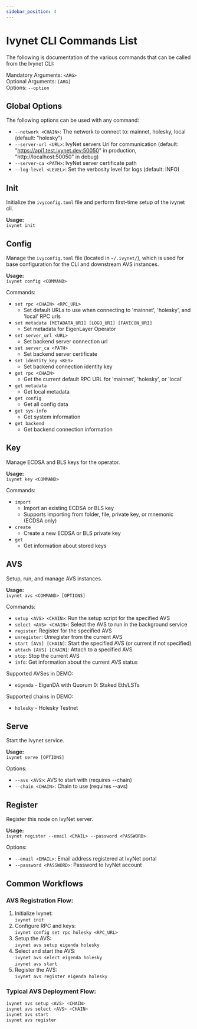 ```yaml
---
sidebar_position: 4
---
```


# Ivynet CLI Commands List

The following is documentation of the various commands that can be called from the Ivynet CLI:

Mandatory Arguments: `<ARG>`  
Optional Arguments: `[ARG]`  
Options: `--option`  

## Global Options

The following options can be used with any command:

- `--network <CHAIN>`: The network to connect to: mainnet, holesky, local (default: "holesky")
- `--server-url <URL>`: IvyNet servers Uri for communication (default: "https://api1.test.ivynet.dev:50050" in production, "http://localhost:50050" in debug)
- `--server-ca <PATH>`: IvyNet server certificate path
- `--log-level <LEVEL>`: Set the verbosity level for logs (default: INFO)

## Init

Initialize the `ivyconfig.toml` file and perform first-time setup of the ivynet cli.

**Usage:**  
`ivynet init`

## Config

Manage the `ivyconfig.toml` file (located in `~/.ivynet/`), which is used for base configuration for the CLI and downstream AVS instances.

**Usage:**  
`ivynet config <COMMAND>`

Commands:

- `set rpc <CHAIN> <RPC_URL>`
  - Set default URLs to use when connecting to 'mainnet', 'holesky', and 'local' RPC urls
- `set metadata [METADATA_URI] [LOGO_URI] [FAVICON_URI]`
  - Set metadata for EigenLayer Operator
- `set server_url <URL>`
  - Set backend server connection url
- `set server_ca <PATH>`
  - Set backend server certificate
- `set identity_key <KEY>`
  - Set backend connection identity key
- `get rpc <CHAIN>`
  - Get the current default RPC URL for 'mainnet', 'holesky', or 'local'
- `get metadata`
  - Get local metadata
- `get config`
  - Get all config data
- `get sys-info`
  - Get system information
- `get backend`
  - Get backend connection information

## Key

Manage ECDSA and BLS keys for the operator.

**Usage:**  
`ivynet key <COMMAND>`

Commands:

- `import`
  - Import an existing ECDSA or BLS key
  - Supports importing from folder, file, private key, or mnemonic (ECDSA only)
- `create`
  - Create a new ECDSA or BLS private key
- `get`
  - Get information about stored keys

## AVS

Setup, run, and manage AVS instances.

**Usage:**  
`ivynet avs <COMMAND> [OPTIONS]`

Commands:

- `setup <AVS> <CHAIN>`: Run the setup script for the specified AVS
- `select <AVS> <CHAIN>`: Select the AVS to run in the background service
- `register`: Register for the specified AVS
- `unregister`: Unregister from the current AVS
- `start [AVS] [CHAIN]`: Start the specified AVS (or current if not specified)
- `attach [AVS] [CHAIN]`: Attach to a specified AVS
- `stop`: Stop the current AVS
- `info`: Get information about the current AVS status

Supported AVSes in DEMO:

- `eigenda` - EigenDA with Quorum 0: Staked Eth/LSTs

Supported chains in DEMO:

<!-- - `mainnet` - Ethereum Mainnet -->
- `holesky` - Holesky Testnet

## Serve

Start the Ivynet service.

**Usage:**  
`ivynet serve [OPTIONS]`

Options:

- `--avs <AVS>`: AVS to start with (requires --chain)
- `--chain <CHAIN>`: Chain to use (requires --avs)

## Register

Register this node on IvyNet server.

**Usage:**  
`ivynet register --email <EMAIL> --password <PASSWORD>`

Options:

- `--email <EMAIL>`: Email address registered at IvyNet portal
- `--password <PASSWORD>`: Password to IvyNet account

<!-- ## Operator

View and manage operator information.

**Usage:**  
`ivynet operator get <COMMAND>`

Commands:

- `details`: Get operator details
- `shares`: Get operator's total shares per strategy
- `delegatable-shares`: Get operator's delegatable shares per strategy -->

## Common Workflows

### AVS Registration Flow:

1. Initialize Ivynet:  
   `ivynet init`
2. Configure RPC and keys:  
   `ivynet config set rpc holesky <RPC_URL>`
3. Setup the AVS:  
   `ivynet avs setup eigenda holesky`
4. Select and start the AVS:  
   `ivynet avs select eigenda holesky`  
   `ivynet avs start`
5. Register the AVS:  
   `ivynet avs register eigenda holesky`

### Typical AVS Deployment Flow:

```bash
ivynet avs setup <AVS> <CHAIN>
ivynet avs select <AVS> <CHAIN>
ivynet avs start
ivynet avs register
```
